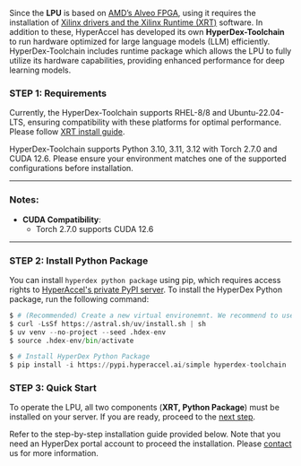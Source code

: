 <!---
Copyright 2024 The HyperAccel Inc. All rights reserved.
-->

Since the **LPU** is based on [AMD’s Alveo FPGA](https://www.amd.com/ko/products/accelerators/alveo/u55c/a-u55c-p00g-pq-g.html#get-started), using it requires the installation of [Xilinx drivers and the Xilinx Runtime (XRT)](https://www.xilinx.com/support/download/index.html/content/xilinx/en/downloadNav/alveo/u55c.html) software. In addition to these, HyperAccel has developed its own **HyperDex-Toolchain** to run hardware optimized for large language models (LLM) efficiently. HyperDex-Toolchain includes runtime package which allows the LPU to fully utilize its hardware capabilities, providing enhanced performance for deep learning models.


### STEP 1: Requirements

Currently, the HyperDex-Toolchain supports RHEL-8/8 and Ubuntu-22.04-LTS, ensuring compatibility with these platforms for optimal performance. Please follow [XRT install guide](./_install_xrt.md).

HyperDex-Toolchain supports Python 3.10, 3.11, 3.12 with Torch 2.7.0 and CUDA 12.6. Please ensure your environment matches one of the supported configurations before installation.

---

### Notes:
- **CUDA Compatibility**:
  - Torch 2.7.0 supports CUDA 12.6

---

### STEP 2: Install Python Package

You can install `hyperdex python package` using pip, which requires access rights to [HyperAccel's private PyPI server](https://pypi.hyperaccel.ai). To install the HyperDex Python package, run the following command:

```python
$ # (Recommended) Create a new virtual environemnt. We recommend to use uv(https://docs.astral.sh/uv/)
$ curl -LsSf https://astral.sh/uv/install.sh | sh
$ uv venv --no-project --seed .hdex-env
$ source .hdex-env/bin/activate

$ # Install HyperDex Python Package
$ pip install -i https://pypi.hyperaccel.ai/simple hyperdex-toolchain
```

### STEP 3: Quick Start

To operate the LPU, all two components (**XRT, Python Package**) must be installed on your server. If you are ready, proceed to the [next step](./quick_start.md).

Refer to the step-by-step installation guide provided below.
Note that you need an HyperDex portal account to proceed the installation.
Please [contact](mailto:support@hyperaccel.ai) us for more information.
